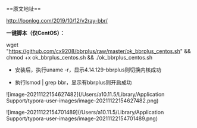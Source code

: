 ==原文地址==

http://loonlog.com/2019/10/12/v2ray-bbr/

**一键脚本（仅CentOS）：**

wget "https://github.com/cx9208/bbrplus/raw/master/ok_bbrplus_centos.sh" && chmod +x ok_bbrplus_centos.sh && ./ok_bbrplus_centos.sh

- 安装后，执行uname -r，显示4.14.129-bbrplus则切换内核成功

- 执行lsmod | grep bbr，显示有bbrplus则开启成功

  

![image-20211122154627482](/Users/a10.11.5/Library/Application Support/typora-user-images/image-20211122154627482.png)

![image-20211122154701489](/Users/a10.11.5/Library/Application Support/typora-user-images/image-20211122154701489.png)

